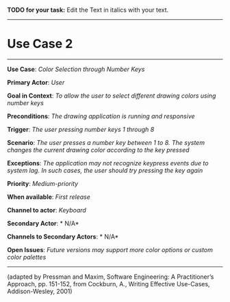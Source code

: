 **TODO for your task:** Edit the Text in italics with your text.

<hr>

# Use Case 2

<hr>

**Use Case**: *Color Selection through Number Keys*

**Primary Actor**: *User*

**Goal in Context**: *To allow the user to select different drawing colors using number keys*

**Preconditions**: *The drawing application is running and responsive*

**Trigger**: *The user pressing number keys 1 through 8*
  
**Scenario**: *The user presses a number key between 1 to 8.
                The system changes the current drawing color according to the key pressed*
 
**Exceptions**: *The application may not recognize keypress events due to system lag. In such cases, the user should try pressing the key again*

**Priority**: *Medium-priority*

**When available**: *First release*

**Channel to actor**: *Keyboard*

**Secondary Actor**: * N/A*

**Channels to Secondary Actors**: * N/A*

**Open Issues**: *Future versions may support more color options or custom color palettes*

<hr>



(adapted by Pressman and Maxim, Software Engineering: A Practitioner’s Approach, pp. 151-152, from Cockburn,
A., Writing Effective Use-Cases, Addison-Wesley, 2001)
